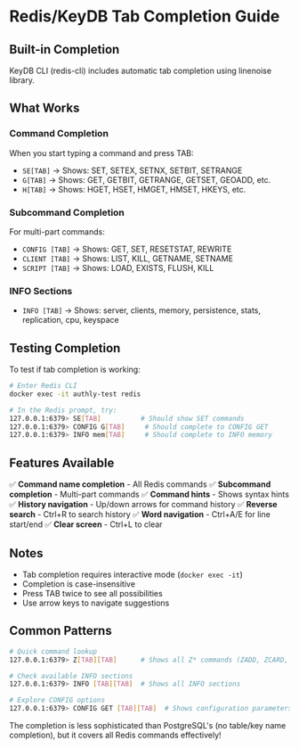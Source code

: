 # Redis/KeyDB Tab Completion Guide

## Built-in Completion

KeyDB CLI (redis-cli) includes automatic tab completion using linenoise library.

## What Works

### Command Completion
When you start typing a command and press TAB:
- `SE[TAB]` → Shows: SET, SETEX, SETNX, SETBIT, SETRANGE
- `G[TAB]` → Shows: GET, GETBIT, GETRANGE, GETSET, GEOADD, etc.
- `H[TAB]` → Shows: HGET, HSET, HMGET, HMSET, HKEYS, etc.

### Subcommand Completion
For multi-part commands:
- `CONFIG [TAB]` → Shows: GET, SET, RESETSTAT, REWRITE
- `CLIENT [TAB]` → Shows: LIST, KILL, GETNAME, SETNAME
- `SCRIPT [TAB]` → Shows: LOAD, EXISTS, FLUSH, KILL

### INFO Sections
- `INFO [TAB]` → Shows: server, clients, memory, persistence, stats, replication, cpu, keyspace

## Testing Completion

To test if tab completion is working:

```bash
# Enter Redis CLI
docker exec -it authly-test redis

# In the Redis prompt, try:
127.0.0.1:6379> SE[TAB]          # Should show SET commands
127.0.0.1:6379> CONFIG G[TAB]     # Should complete to CONFIG GET
127.0.0.1:6379> INFO mem[TAB]     # Should complete to INFO memory
```

## Features Available

✅ **Command name completion** - All Redis commands
✅ **Subcommand completion** - Multi-part commands
✅ **Command hints** - Shows syntax hints
✅ **History navigation** - Up/down arrows for command history
✅ **Reverse search** - Ctrl+R to search history
✅ **Word navigation** - Ctrl+A/E for line start/end
✅ **Clear screen** - Ctrl+L to clear

## Notes

- Tab completion requires interactive mode (`docker exec -it`)
- Completion is case-insensitive
- Press TAB twice to see all possibilities
- Use arrow keys to navigate suggestions

## Common Patterns

```bash
# Quick command lookup
127.0.0.1:6379> Z[TAB][TAB]      # Shows all Z* commands (ZADD, ZCARD, etc.)

# Check available INFO sections  
127.0.0.1:6379> INFO [TAB][TAB]  # Shows all INFO sections

# Explore CONFIG options
127.0.0.1:6379> CONFIG GET [TAB][TAB]  # Shows configuration parameters
```

The completion is less sophisticated than PostgreSQL's (no table/key name completion), but it covers all Redis commands effectively!